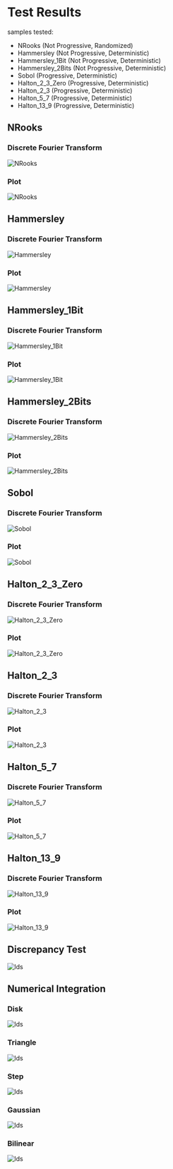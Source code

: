 # Test Results
 samples tested:
* NRooks (Not Progressive, Randomized)
* Hammersley (Not Progressive, Deterministic)
* Hammersley_1Bit (Not Progressive, Deterministic)
* Hammersley_2Bits (Not Progressive, Deterministic)
* Sobol (Progressive, Deterministic)
* Halton_2_3_Zero (Progressive, Deterministic)
* Halton_2_3 (Progressive, Deterministic)
* Halton_5_7 (Progressive, Deterministic)
* Halton_13_9 (Progressive, Deterministic)
## NRooks
### Discrete Fourier Transform
![NRooks](../../../_2d/samples/lds/DFT_NRooks.png)  
### Plot
![NRooks](../../../_2d/samples/lds/MakePlot_NRooks.png)  
## Hammersley
### Discrete Fourier Transform
![Hammersley](../../../_2d/samples/lds/DFT_Hammersley.png)  
### Plot
![Hammersley](../../../_2d/samples/lds/MakePlot_Hammersley.png)  
## Hammersley_1Bit
### Discrete Fourier Transform
![Hammersley_1Bit](../../../_2d/samples/lds/DFT_Hammersley_1Bit.png)  
### Plot
![Hammersley_1Bit](../../../_2d/samples/lds/MakePlot_Hammersley_1Bit.png)  
## Hammersley_2Bits
### Discrete Fourier Transform
![Hammersley_2Bits](../../../_2d/samples/lds/DFT_Hammersley_2Bits.png)  
### Plot
![Hammersley_2Bits](../../../_2d/samples/lds/MakePlot_Hammersley_2Bits.png)  
## Sobol
### Discrete Fourier Transform
![Sobol](../../../_2d/samples/lds/DFT_Sobol.png)  
### Plot
![Sobol](../../../_2d/samples/lds/MakePlot_Sobol.png)  
## Halton_2_3_Zero
### Discrete Fourier Transform
![Halton_2_3_Zero](../../../_2d/samples/lds/DFT_Halton_2_3_Zero.png)  
### Plot
![Halton_2_3_Zero](../../../_2d/samples/lds/MakePlot_Halton_2_3_Zero.png)  
## Halton_2_3
### Discrete Fourier Transform
![Halton_2_3](../../../_2d/samples/lds/DFT_Halton_2_3.png)  
### Plot
![Halton_2_3](../../../_2d/samples/lds/MakePlot_Halton_2_3.png)  
## Halton_5_7
### Discrete Fourier Transform
![Halton_5_7](../../../_2d/samples/lds/DFT_Halton_5_7.png)  
### Plot
![Halton_5_7](../../../_2d/samples/lds/MakePlot_Halton_5_7.png)  
## Halton_13_9
### Discrete Fourier Transform
![Halton_13_9](../../../_2d/samples/lds/DFT_Halton_13_9.png)  
### Plot
![Halton_13_9](../../../_2d/samples/lds/MakePlot_Halton_13_9.png)  
## Discrepancy Test
![lds](../../../_2d/samples/lds/CalculateDiscrepancy.png)  
## Numerical Integration
### Disk
![lds](../../../_2d/samples/lds/Disk.png)  
### Triangle
![lds](../../../_2d/samples/lds/Triangle.png)  
### Step
![lds](../../../_2d/samples/lds/Step.png)  
### Gaussian
![lds](../../../_2d/samples/lds/Gaussian.png)  
### Bilinear
![lds](../../../_2d/samples/lds/Bilinear.png)  
